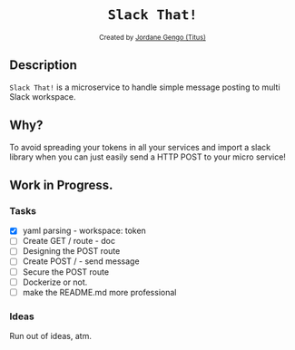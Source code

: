 <h1 align="center"><code>Slack That!</code></h1>

<div align="center">
  <sub>Created by <a href="">Jordane Gengo (Titus)</a></sub>
</div>

## Description

`Slack That!` is a microservice to handle simple message posting to multi Slack workspace.

## Why?

To avoid spreading your tokens in all your services and import a slack library when you can just easily send a HTTP POST to your micro service!

## Work in Progress.

### Tasks 

- [x] yaml parsing - workspace: token
- [ ] Create GET / route - doc
- [ ] Designing the POST route
- [ ] Create POST / - send message
- [ ] Secure the POST route
- [ ] Dockerize or not.
- [ ] make the README.md more professional

### Ideas

Run out of ideas, atm.
